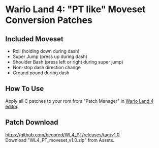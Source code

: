 # Wario Land 4: "PT like" Moveset Conversion Patches  

## Included Moveset  
- Roll (holding down during dash)  
- Super Jump (press up during dash)  
- Shoulder Bash (press left or right during super jump)  
- Non-stop dash direction change  
- Ground pound during dash  

## How To Use
Apply all C patches to your rom from "Patch Manager" in [Wario Land 4 editor](https://github.com/wario-land/WL4Editor).  

## Patch Download
https://github.com/becored/WL4_PT/releases/tag/v1.0  
Download "WL4_PT_moveset_v1.0.zip" from Assets.
